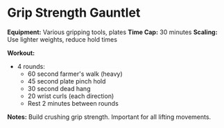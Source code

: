 # Grip Strength Gauntlet

**Equipment:** Various gripping tools, plates
**Time Cap:** 30 minutes
**Scaling:** Use lighter weights, reduce hold times

**Workout:**
- 4 rounds:
  - 60 second farmer's walk (heavy)
  - 45 second plate pinch hold
  - 30 second dead hang
  - 20 wrist curls (each direction)
  - Rest 2 minutes between rounds

**Notes:**
Build crushing grip strength. Important for all lifting movements.
